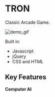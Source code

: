# TRON

Classic Arcade Game.

![demo_gif](http://www.gfycat.com/ConventionalQuestionableHorseshoebat)

Built in:

  * Javascript
  * jQuery
  * CSS and HTML

## Key Features

**Computer AI**  
